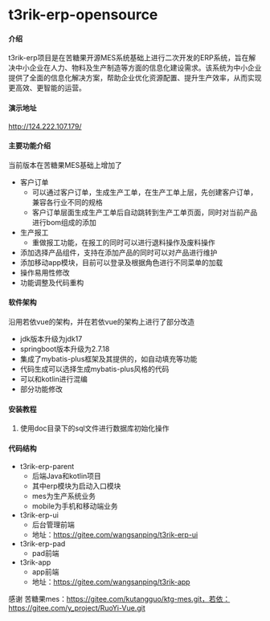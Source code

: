 # t3rik-erp-opensource

#### 介绍

t3rik-erp项目是在苦糖果开源MES系统基础上进行二次开发的ERP系统，旨在解决中小企业在人力、物料及生产制造等方面的信息化建设需求。该系统为中小企业提供了全面的信息化解决方案，帮助企业优化资源配置、提升生产效率，从而实现更高效、更智能的运营。

#### 演示地址

http://124.222.107.179/

#### 主要功能介绍

当前版本在苦糖果MES基础上增加了

- 客户订单
  - 可以通过客户订单，生成生产工单，在生产工单上层，先创建客户订单，兼容各行业不同的规格
  - 客户订单层面生成生产工单后自动跳转到生产工单页面，同时对当前产品进行bom组成的添加
- 生产报工
  - 重做报工功能，在报工的同时可以进行退料操作及废料操作
- 添加选择产品组件，支持在添加产品的同时可以对产品进行维护
- 添加移动app模块，目前可以登录及根据角色进行不同菜单的加载
- 操作易用性修改
- 功能调整及代码重构

#### 软件架构

沿用若依vue的架构，并在若依vue的架构上进行了部分改造

- jdk版本升级为jdk17
- springboot版本升级为2.7.18
- 集成了mybatis-plus框架及其提供的，如自动填充等功能
- 代码生成可以选择生成mybatis-plus风格的代码
- 可以和kotlin进行混编
- 部分功能修改


#### 安装教程

1.  使用doc目录下的sql文件进行数据库初始化操作

#### 代码结构

- t3rik-erp-parent
  - 后端Java和kotlin项目
  - 其中erp模块为启动入口模块
  - mes为生产系统业务
  - mobile为手机和移动端业务
- t3rik-erp-ui
  - 后台管理前端
  - 地址：https://gitee.com/wangsanping/t3rik-erp-ui
- t3rik-erp-pad
  - pad前端
- t3rik-app
  - app前端
  - 地址：https://gitee.com/wangsanping/t3rik-app



感谢 苦糖果mes：https://gitee.com/kutangguo/ktg-mes.git，若依：https://gitee.com/y_project/RuoYi-Vue.git